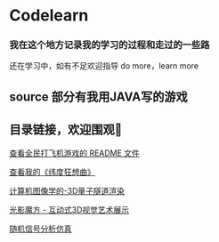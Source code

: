 # Codelearn

### 我在这个地方记录我的学习的过程和走过的一些路

还在学习中，如有不足欢迎指导
do more，learn more

## source 部分有我用JAVA写的游戏

## 目录链接，欢迎围观👏

[查看全民打飞机游戏的 README 文件](./source/big%20homework/README.md)

[查看我的《纬度狂想曲》](./source/txtgame/SpaceGame.java)

[计算机图像学的-3D量子隧道渲染](./Code-img/README.md)

[光影魔方 - 互动式3D视觉艺术展示](./Rubik's%20cube/README.md)

[随机信号分析仿真](./Random%20signal%20analysis%20and%20simulation/Random%20signal%20analysis%20simulation%20general%20document.md)
